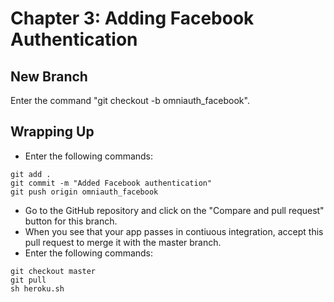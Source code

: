 # Chapter 3: Adding Facebook Authentication

## New Branch
Enter the command "git checkout -b omniauth_facebook".



## Wrapping Up
* Enter the following commands:
```
git add .
git commit -m "Added Facebook authentication"
git push origin omniauth_facebook
```
* Go to the GitHub repository and click on the "Compare and pull request" button for this branch.
* When you see that your app passes in contiuous integration, accept this pull request to merge it with the master branch.
* Enter the following commands:
```
git checkout master
git pull
sh heroku.sh
```
